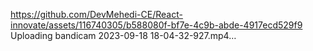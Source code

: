 https://github.com/DevMehedi-CE/React-innovate/assets/116740305/b588080f-bf7e-4c9b-abde-4917ecd529f9
Uploading bandicam 2023-09-18 18-04-32-927.mp4…

